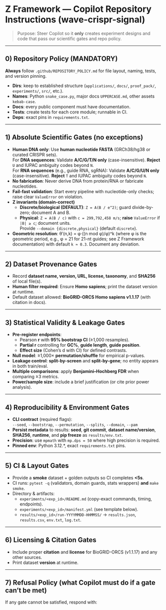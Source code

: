 # Z Framework — Copilot Repository Instructions (wave-crispr-signal)

> Purpose: Steer Copilot so it **only** creates experiment designs and code that pass our scientific gates and repo policy.

---

## 0) Repository Policy (MANDATORY)
**Always** follow `.github/REPOSITORY_POLICY.md` for file layout, naming, tests, and version pinning.

- **Dirs**: keep to established structure (`applications/`, `docs/`, `proof_pack/`, `experiments/`, `src/`, etc.).
- **Names**: Python `snake_case.py`, major docs `UPPERCASE.md`, other assets `kebab-case`.
- **Docs**: every public component must have documentation.
- **Tests**: create tests for each core module; runnable in CI.
- **Deps**: exact pins in `requirements.txt`.

---

## 1) Absolute Scientific Gates (no exceptions)
- **Human DNA only**: Use **human nucleotide FASTA** (GRCh38/hg38 or curated CRISPR sets).  
  For **DNA sequences**: Validate **A/C/G/T/N only** (case-insensitive). **Reject** `U` and IUPAC ambiguity codes beyond `N`.  
  For **RNA sequences** (e.g., guide RNA, sgRNA): Validate **A/C/G/U/N only** (case-insensitive). **Reject** `T` and IUPAC ambiguity codes beyond `N`.
- **No fabrication**: Never derive DNA from protein/RNA or fabricate nucleotides.
- **Fail-fast validation**: Start every pipeline with nucleotide-only checks; raise clear `ValueError` on violation.
- **Z invariants (domain-correct)**
    - **Discrete/biological (DEFAULT)**: `Z = A(B / e^2)`; guard divide-by-zero; document A and B.
    - **Physical**: `Z = A(B / c)` with `c = 299,792,458 m/s`; **raise** `ValueError` if `|B| ≥ c`; document units.  
      Provide `--domain {discrete,physical}` (default `discrete`).
- **Geometric resolution**: θ′(n,k) = φ·((n mod φ)/φ)^k (where φ is the geometric period, e.g., φ = 21 for 21-nt guides; see Z Framework documentation) with default `k ≈ 0.3`. Document any deviation.

---

## 2) Dataset Provenance Gates
- Record **dataset name, version, URL, license, taxonomy**, and **SHA256** of local file(s).
- **Human filter required**: Ensure **Homo sapiens**; print the dataset version at runtime.
- Default dataset allowed: **BioGRID-ORCS Homo sapiens v1.1.17** (with citation in docs).

---

## 3) Statistical Validity & Leakage Gates
- **Pre-register endpoints**:
    - Pearson **r** with **95% bootstrap CI** (≥1,000 resamples).
    - **Partial r** controlling for **GC%**, **guide length**, **guide position**.
    - **Effect size** (Cohen’s d with CI) for defined contrasts.
- **Null model**: ≥1,000× **permutation/shuffle** for empirical p-values.
- **Leakage control**: **split-by-screen** and **split-by-gene**; no entity appears in both train/eval.
- **Multiple comparisons**: apply **Benjamini–Hochberg FDR** when comparing ≥3 metrics.
- **Power/sample size**: include a brief justification (or cite prior power analysis).

---

## 4) Reproducibility & Environment Gates
- **CLI contract** (required flags):  
  `--seed`, `--bootstrap`, `--permutation`, `--splits`, `--domain`, `--pam`
- **Persist metadata** to results: **seed**, **git commit**, **dataset name/version**, **SHA256**, **runtime**, and **pip freeze** as `results/env.txt`.
- **Precision**: use `mpmath` with `mp.dps = 50` where high precision is required.
- **Pinned env**: Python 3.12.*, exact `requirements.txt` pins.

---

## 5) CI & Layout Gates
- Provide a **smoke** dataset + golden outputs so CI completes **<5s**.
- CI runs: `pytest -q` (validators, domain guards, stats wrappers) **and** `make smoke`.
- Directory & artifacts:
    - `experiments/<exp_id>/README.md` (copy-exact commands, timing, endpoints).
    - `experiments/<exp_id>/manifest.yml` (see template below).
    - `results/<exp_id>/run-YYYYMMDD-HHMMSS/` → `results.json`, `results.csv`, `env.txt`, `log.txt`.

---

## 6) Licensing & Citation Gates
- Include proper **citation** and **license** for BioGRID-ORCS (v1.1.17) and any other sources.
- Print dataset **version** at runtime.

---

## 7) Refusal Policy (what Copilot must do if a gate can’t be met)
If any gate cannot be satisfied, respond with:

